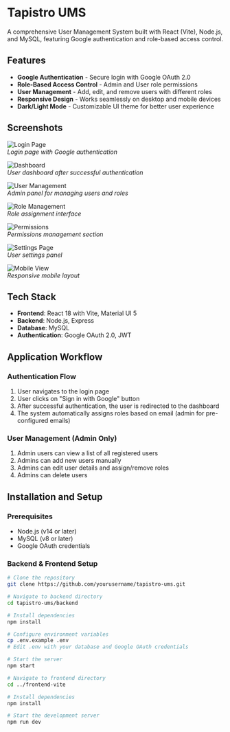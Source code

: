 # Tapistro UMS

A comprehensive User Management System built with React (Vite), Node.js, and MySQL, featuring Google authentication and role-based access control.

## Features

- **Google Authentication** - Secure login with Google OAuth 2.0
- **Role-Based Access Control** - Admin and User role permissions
- **User Management** - Add, edit, and remove users with different roles
- **Responsive Design** - Works seamlessly on desktop and mobile devices
- **Dark/Light Mode** - Customizable UI theme for better user experience

## Screenshots

![Login Page](assets/Login%20Page.png)  
*Login page with Google authentication*

![Dashboard](assets/Dashboard.png)  
*User dashboard after successful authentication*

![User Management](assets/Admin%20Panel%20-%20Users.png)  
*Admin panel for managing users and roles*

![Role Management](assets/Admin%20Panel%20-%20Roles.png)  
*Role assignment interface*

![Permissions](assets/Admin%20Panel%20-%20Permissions.png)  
*Permissions management section*

![Settings Page](assets/Settings%20.png)  
*User settings panel*

![Mobile View](assets/Mobile%20View.png)  
*Responsive mobile layout*



## Tech Stack

- **Frontend**: React 18 with Vite, Material UI 5
- **Backend**: Node.js, Express
- **Database**: MySQL
- **Authentication**: Google OAuth 2.0, JWT

## Application Workflow

### Authentication Flow

1. User navigates to the login page
2. User clicks on "Sign in with Google" button
3. After successful authentication, the user is redirected to the dashboard
4. The system automatically assigns roles based on email (admin for pre-configured emails)

### User Management (Admin Only)

1. Admin users can view a list of all registered users
2. Admins can add new users manually
3. Admins can edit user details and assign/remove roles
4. Admins can delete users

## Installation and Setup

### Prerequisites

- Node.js (v14 or later)
- MySQL (v8 or later)
- Google OAuth credentials

### Backend & Frontend Setup

```bash
# Clone the repository
git clone https://github.com/yourusername/tapistro-ums.git

# Navigate to backend directory
cd tapistro-ums/backend

# Install dependencies
npm install

# Configure environment variables
cp .env.example .env
# Edit .env with your database and Google OAuth credentials

# Start the server
npm start

# Navigate to frontend directory
cd ../frontend-vite

# Install dependencies
npm install

# Start the development server
npm run dev
